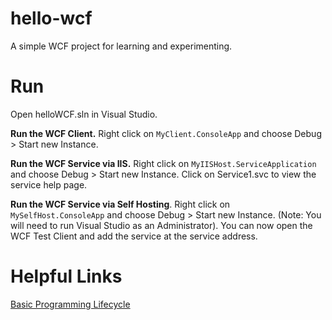 # hello-wcf
A simple WCF project for learning and experimenting.

# Run

Open helloWCF.sln in Visual Studio. 

**Run the WCF Client.** Right click on `MyClient.ConsoleApp` and choose Debug > Start new Instance.

**Run the WCF Service via IIS.** Right click on `MyIISHost.ServiceApplication` and choose Debug > Start new Instance. Click on Service1.svc to view the service help page. 

**Run the WCF Service via Self Hosting**. Right click on `MySelfHost.ConsoleApp` and choose Debug > Start new Instance. (Note: You will need to run Visual Studio as an Administrator). You can now open the WCF Test Client and add the service at the service address.

# Helpful Links

[Basic Programming Lifecycle](https://msdn.microsoft.com/en-us/library/ms732098%28v=vs.110%29.aspx)
